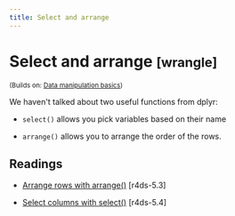 ```yaml
---
title: Select and arrange
---
```


<!-- Generated automatically from select-arrange.yml. Do not edit by hand -->

# Select and arrange <small class='wrangle'>[wrangle]</small>
<small>(Builds on: [Data manipulation basics](manip-basics.md))</small>

We haven't talked about two useful functions from dplyr:

* `select()` allows you pick variables based on their name

* `arrange()` allows you to arrange the order of the rows.

## Readings

  * [Arrange rows with arrange()](http://r4ds.had.co.nz/transform.html#arrange-rows-with-arrange) [r4ds-5.3]

  * [Select columns with select()](http://r4ds.had.co.nz/transform.html#select-columns-with-select) [r4ds-5.4]



